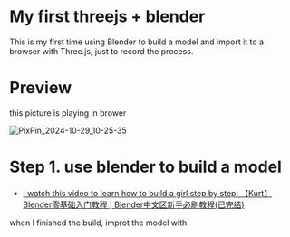 # My first threejs + blender

This is my first time using Blender to build a model and import it to a browser with Three.js, just to record the process.

# Preview

this picture is playing in brower

![PixPin_2024-10-29_10-25-35](https://github.com/user-attachments/assets/15ec9483-04ad-411d-be7f-787ff581a41f)


# Step 1. use blender to build a model

- [I watch this video to learn how to build a girl step by step: 【Kurt】Blender零基础入门教程 | Blender中文区新手必刷教程(已完结)](https://www.bilibili.com/video/BV14u41147YH/?vd_source=d4980d8e89a61c578e17921933e9cace)

when I finished the build, improt the model with 
